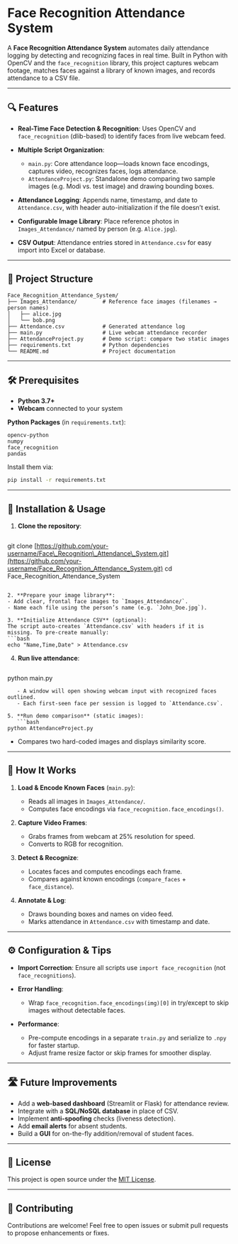 # Face Recognition Attendance System

A **Face Recognition Attendance System** automates daily attendance logging by detecting and recognizing faces in real time. Built in Python with OpenCV and the `face_recognition` library, this project captures webcam footage, matches faces against a library of known images, and records attendance to a CSV file.

---

## 🔍 Features

* **Real-Time Face Detection & Recognition**: Uses OpenCV and `face_recognition` (dlib-based) to identify faces from live webcam feed.
* **Multiple Script Organization**:

  * `main.py`: Core attendance loop—loads known face encodings, captures video, recognizes faces, logs attendance.
  * `AttendanceProject.py`: Standalone demo comparing two sample images (e.g. Modi vs. test image) and drawing bounding boxes.
* **Attendance Logging**: Appends name, timestamp, and date to `Attendance.csv`, with header auto-initialization if the file doesn’t exist.
* **Configurable Image Library**: Place reference photos in `Images_Attendance/` named by person (e.g. `Alice.jpg`).
* **CSV Output**: Attendance entries stored in `Attendance.csv` for easy import into Excel or database.

---

## 📁 Project Structure

```
Face_Recognition_Attendance_System/
├── Images_Attendance/        # Reference face images (filenames → person names)
│   ├── alice.jpg
│   └── bob.png
├── Attendance.csv            # Generated attendance log
├── main.py                   # Live webcam attendance recorder
├── AttendanceProject.py      # Demo script: compare two static images
├── requirements.txt          # Python dependencies
└── README.md                 # Project documentation
```

---

## 🛠 Prerequisites

* **Python 3.7+**
* **Webcam** connected to your system

**Python Packages** (in `requirements.txt`):

```text
opencv-python
numpy
face_recognition
pandas
```

Install them via:

```bash
pip install -r requirements.txt
```

---

## 🚀 Installation & Usage

1. **Clone the repository**:

   ```bash
   ```

git clone [https://github.com/your-username/Face\_Recognition\_Attendance\_System.git](https://github.com/your-username/Face_Recognition_Attendance_System.git)
cd Face\_Recognition\_Attendance\_System

````

2. **Prepare your image library**:
- Add clear, frontal face images to `Images_Attendance/`.
- Name each file using the person’s name (e.g. `John_Doe.jpg`).

3. **Initialize Attendance CSV** (optional):
The script auto-creates `Attendance.csv` with headers if it is missing. To pre-create manually:
```bash
echo "Name,Time,Date" > Attendance.csv
````

4. **Run live attendance**:

   ```bash
   ```

python main.py

````
   - A window will open showing webcam input with recognized faces outlined.
   - Each first-seen face per session is logged to `Attendance.csv`.

5. **Run demo comparison** (static images):
   ```bash
python AttendanceProject.py
````

* Compares two hard-coded images and displays similarity score.

---

## 🎯 How It Works

1. **Load & Encode Known Faces** (`main.py`):

   * Reads all images in `Images_Attendance/`.
   * Computes face encodings via `face_recognition.face_encodings()`.
2. **Capture Video Frames**:

   * Grabs frames from webcam at 25% resolution for speed.
   * Converts to RGB for recognition.
3. **Detect & Recognize**:

   * Locates faces and computes encodings each frame.
   * Compares against known encodings (`compare_faces` + `face_distance`).
4. **Annotate & Log**:

   * Draws bounding boxes and names on video feed.
   * Marks attendance in `Attendance.csv` with timestamp and date.

---

## ⚙️ Configuration & Tips

* **Import Correction**: Ensure all scripts use `import face_recognition` (not `face_recognitions`).
* **Error Handling**:

  * Wrap `face_recognition.face_encodings(img)[0]` in try/except to skip images without detectable faces.
* **Performance**:

  * Pre-compute encodings in a separate `train.py` and serialize to `.npy` for faster startup.
  * Adjust frame resize factor or skip frames for smoother display.

---

## 🛣 Future Improvements

* Add a **web-based dashboard** (Streamlit or Flask) for attendance review.
* Integrate with a **SQL/NoSQL database** in place of CSV.
* Implement **anti-spoofing** checks (liveness detection).
* Add **email alerts** for absent students.
* Build a **GUI** for on-the-fly addition/removal of student faces.

---

## 📄 License

This project is open source under the [MIT License](LICENSE).

---

## 🤝 Contributing

Contributions are welcome! Feel free to open issues or submit pull requests to propose enhancements or fixes.
